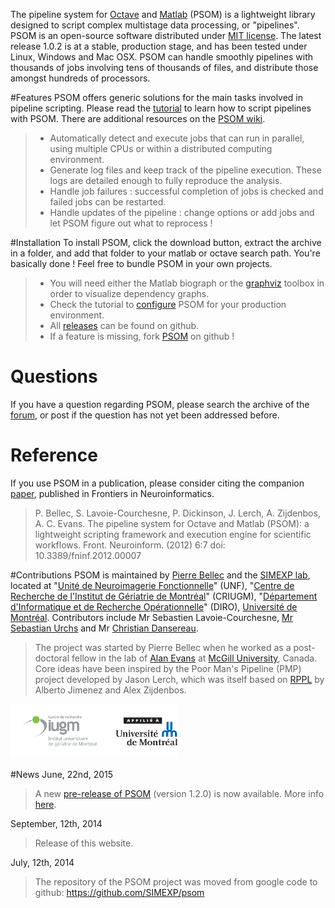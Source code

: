 The pipeline system for [Octave](http://www.gnu.org/software/octave/) and [Matlab](http://www.mathworks.com/) (PSOM) is a lightweight library designed to script complex multistage data processing, or "pipelines". PSOM is an open-source software distributed under [MIT license](http://opensource.org/licenses/MIT). The latest release  1.0.2 is at a stable, production stage, and has been tested under Linux, Windows and Mac OSX. PSOM can handle smoothly pipelines with thousands of jobs involving tens of thousands of files, and distribute those amongst hundreds of processors. 

#Features
PSOM offers generic solutions for the main tasks involved in pipeline scripting. Please read the [tutorial](how_to_use_psom.html) to learn how to script pipelines with PSOM. There are additional resources on the [PSOM wiki](https://github.com/SIMEXP/psom/wiki).
 
> * Automatically detect and execute jobs that can run in parallel, using multiple CPUs or within a distributed computing environment.
> * Generate log files and keep track of the pipeline execution. These logs are detailed enough to fully reproduce the analysis.
> * Handle job failures : successful completion of jobs is checked and failed jobs can be restarted.
> * Handle updates of the pipeline : change options or add jobs and let PSOM figure out what to reprocess !

#Installation
To install PSOM, click the download button, extract the archive in a folder, and add that folder to your matlab or octave search path. 
You're basically done ! Feel free to bundle PSOM in your own projects.
> * You will need either the Matlab biograph or the [graphviz](http://www.graphviz.org/) toolbox in order to visualize dependency graphs.
> * Check the tutorial to [configure](psom_configuration.html) PSOM for your production environment.
> * All [releases](https://github.com/SIMEXP/psom/releases) can be found on github.
> * If a feature is missing, fork [PSOM](https://github.com/SIMEXP/psom) on github !

# Questions
If you have a question regarding PSOM, please search the archive of the [forum](http://www.nitrc.org/forum/forum.php?forum_id=1316), or post if the question has not yet been addressed before. 

# Reference
If you use PSOM in a publication, please consider citing the companion [paper](http://www.frontiersin.org/neuroinformatics/10.3389/fninf.2012.00007/abstract), published in Frontiers in Neuroinformatics.
>P. Bellec, S. Lavoie-Courchesne, P. Dickinson, J. Lerch, A. Zijdenbos, A. C. Evans. The pipeline system for Octave and Matlab (PSOM): a lightweight scripting framework and execution engine for scientific workflows. Front. Neuroinform. (2012) 6:7 doi: 10.3389/fninf.2012.00007

#Contributions
PSOM is maintained by [Pierre Bellec](http://simexp-lab.org/brainwiki/doku.php?id=pierrebellec) and the [SIMEXP lab](http://simexp-lab.org), located at "[Unité de Neuroimagerie Fonctionnelle](http://www.unf-montreal.ca/)" (UNF), "[Centre de Recherche de l'Institut de Gériatrie de Montréal](http://www.criugm.qc.ca/)" (CRIUGM), "[Département d'Informatique et de Recherche Opérationnelle](http://www.iro.umontreal.ca/)" (DIRO), [Université de Montréal](http://www.umontreal.ca/). Contributors include Mr Sebastien Lavoie-Courchesne, [Mr Sebastian Urchs](https://github.com/surchs) and Mr [Christian Dansereau](https://github.com/cdansereau).
>The project was started by Pierre Bellec when he worked as a post-doctoral fellow in the lab of [Alan Evans](http://www.bic.mni.mcgill.ca/~alan/) at [McGill University](http://www.mcgill.ca/), Canada. 
>Core ideas have been inspired by the Poor Man's Pipeline (PMP) project developed by Jason Lerch, which was itself based on [RPPL](http://www.bic.mni.mcgill.ca/~jason/rppl/rppl.html) by Alberto Jimenez and Alex Zijdenbos. 

![UDM and CRIUGM](logos_criugm_udm.png)

#News
June, 22nd, 2015
> A new [pre-release of PSOM](https://github.com/SIMEXP/psom/releases/tag/v1.2.0) (version 1.2.0) is now available. More info [here](https://github.com/SIMEXP/psom/releases/tag/v1.2.0).

September, 12th, 2014
>Release of this website.

July, 12th, 2014
>The repository of the PSOM project was moved from google code to github: https://github.com/SIMEXP/psom
